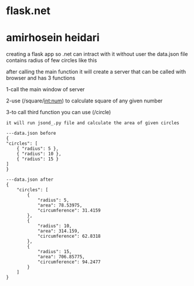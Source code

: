 # flask.net
# amirhosein heidari 

creating a flask app so .net can intract with it without user 
the data.json file contains radius of few circles like this

after calling the main function it will create a server that can be called with browser and has 3 functions

1-call the main window of server

2-use (/square/<int:num>) to calculate square of any given number

3-to call third function you can use (/circle)

    it will run jsond_.py file and calculate the area of given circles

    ---data.json before 
    {
    "circles": [
        { "radius": 5 },
        { "radius": 10 },
        { "radius": 15 }
    ]
    }

    ---data.json after
    {
        "circles": [
            {
                "radius": 5,
                "area": 78.53975,
                "circumference": 31.4159
            },
            {
                "radius": 10,
                "area": 314.159,
                "circumference": 62.8318
            },
            {
                "radius": 15,
                "area": 706.85775,
                "circumference": 94.2477
            }
        ]
    }